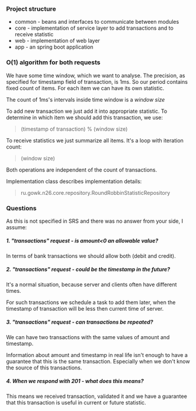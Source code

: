 ### Project structure
 - common - beans and interfaces to communicate between modules
 - core - implementation of service layer to add transactions and to receive 
statistic
 - web - implementation of web layer
 - app - an spring boot application

### O(1) algorithm for both requests
We have some time window, which we want to analyse. The precision, as specified 
for timestamp field of transaction, is 1ms. So our period contains fixed count 
of items. For each item we can have its own statistic.

The count of 1ms's intervals inside time window is a _window size_

To add new transaction we just add it into appropriate statistic. To determine 
in which item we should add this transaction, we use:
> (timestamp of transaction) % (window size)

To receive statistics we just summarize all items. It's a loop with iteration count:
> (window size)

Both operations are independent of the count of transactions.

Implementation class describes implementation details: 
> ru.gowk.n26.core.repository.RoundRobbinStatisticRepository

### Questions
As this is not specified in SRS and there was no answer from your side, I 
assume:
##### 1. "transactions" request - is amount<0 an allowable value?
In terms of bank transactions we should allow both (debit and credit).

##### 2. "transactions" request - could be the timestamp in the future?
It's a normal situation, because server and clients often have different times.

For such transactions we schedule a task to add them later, when the timestamp 
of transaction will be less then current time of server. 

##### 3. "transactions" request - can transactions be repeated?
We can have two transactions with the same values of amount and timestamp.

Information about amount and timestamp in real life isn't enough to have a 
guarantee that this is the same transaction. Especially when we don't know the 
source of this transactions.   

##### 4. When we respond with 201 - what does this means?
This means we received transaction, validated it and we have a guarantee that 
this transaction is useful in current or future statistic. 
